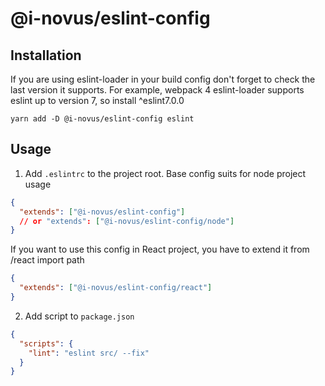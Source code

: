 # @i-novus/eslint-config

## Installation

If you are using eslint-loader in your build config don't forget to check the last version
it supports. For example, webpack 4 eslint-loader supports eslint up to version 7, so install
^eslint7.0.0

``
yarn add -D @i-novus/eslint-config eslint
``

## Usage

1. Add `.eslintrc` to the project root. Base config suits for node project usage

  ```json
  {
    "extends": ["@i-novus/eslint-config"]
    // or "extends": ["@i-novus/eslint-config/node"]
  }
  ```

If you want to use this config in React project, you have to extend it from /react import path

  ```json
  {
    "extends": ["@i-novus/eslint-config/react"]
  }
  ```

2. Add script to `package.json`

  ```json
  {
    "scripts": {
      "lint": "eslint src/ --fix"
    }
  }
  ```
